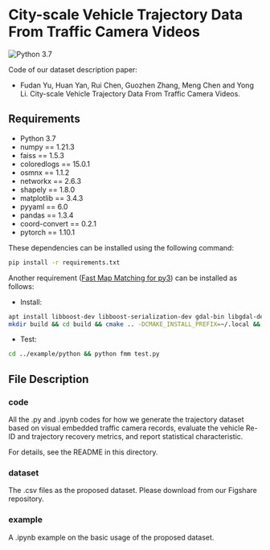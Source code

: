# City-scale Vehicle Trajectory Data From Traffic Camera Videos

![Python 3.7](https://img.shields.io/badge/python-3.7-green.svg?style=plastic)

Code of our dataset description paper:

- Fudan Yu, Huan Yan, Rui Chen, Guozhen Zhang, Meng Chen and Yong Li. City-scale Vehicle Trajectory Data From Traffic Camera Videos.

<!-- This is the official implementation of the following paper: 
- Fudan Yu, Wenxuan Ao, Huan Yan, Guozhen Zhang, Wei Wu and Yong Li. [Spatio-Temporal Vehicle Trajectory Recovery on Road Network Based on Traffic Camera Video Data(in KDD 2022)](https://dl.acm.org/doi/10.1145/3534678.3539186). 

<p align="center">
<img src=".\img\framework.png" height = "" alt="" align=center />
<br><br>
<b>Figure 1.</b> Overall Framework.
</p> -->

## Requirements

- Python 3.7
- numpy == 1.21.3
- faiss == 1.5.3
- coloredlogs == 15.0.1
- osmnx == 1.1.2
- networkx == 2.6.3
- shapely == 1.8.0
- matplotlib == 3.4.3
- pyyaml == 6.0
- pandas == 1.3.4
- coord-convert == 0.2.1
- pytorch == 1.10.1

These dependencies can be installed using the following command:

```bash
pip install -r requirements.txt
```

Another requirement ([Fast Map Matching for py3](https://github.com/John-Ao/fmm)) can be installed as follows:

- Install:

```bash
apt install libboost-dev libboost-serialization-dev gdal-bin libgdal-dev make cmake libbz2-dev libexpat1-dev swig python-dev
mkdir build && cd build && cmake .. -DCMAKE_INSTALL_PREFIX=~/.local && make -j32 && make install
```

- Test:

```bash
cd ../example/python && python fmm test.py
```

## File Description

### code

All the .py and .ipynb codes for how we generate the trajectory dataset based on visual embedded traffic camera records, evaluate the vehicle Re-ID and trajectory recovery metrics, and report statistical characteristic.

For details, see the README in this directory.

### dataset

The .csv files as the proposed dataset. Please download from our Figshare repository.

### example

A .ipynb example on the basic usage of the proposed dataset.

<!-- ## Citation
If you find this repository useful in your research, please consider citing the following paper:
```
@inproceedings{10.1145/3534678.3539186,
author = {Yu, Fudan and Ao, Wenxuan and Yan, Huan and Zhang, Guozhen and Wu, Wei and Li, Yong},
title = {Spatio-Temporal Vehicle Trajectory Recovery on Road Network Based on Traffic Camera Video Data},
year = {2022},
isbn = {9781450393850},
publisher = {Association for Computing Machinery},
address = {New York, NY, USA},
url = {https://doi.org/10.1145/3534678.3539186},
doi = {10.1145/3534678.3539186},
booktitle = {Proceedings of the 28th ACM SIGKDD Conference on Knowledge Discovery and Data Mining},
pages = {4413–4421},
numpages = {9},
keywords = {spatio-temporal modeling, vehicle trajectory recovery, urban computing},
location = {Washington DC, USA},
series = {KDD '22}
}
``` -->